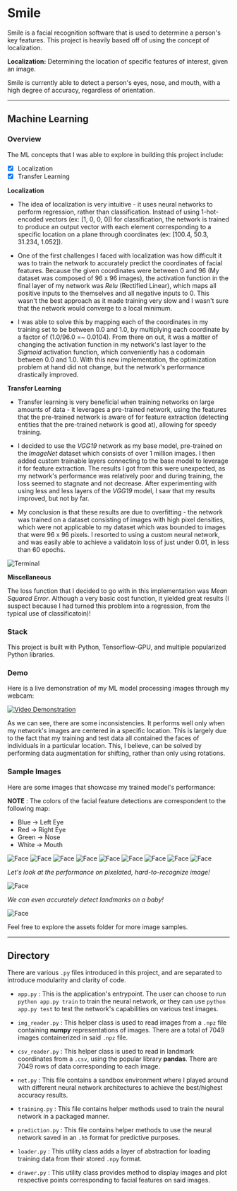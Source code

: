 # Smile

Smile is a facial recognition software that is used to determine a person's key features. 
This project is heavily based off of using the concept of localization.

**Localization:** Determining the location of specific features of interest, given an image.

Smile is currently able to detect a person's eyes, nose, and mouth, with a high degree of accuracy, regardless of orientation.

---

## Machine Learning

### Overview

The ML concepts that I was able to explore in building this project include:

- [x] Localization
- [x] Transfer Learning

**Localization**

* The idea of localization is very intuitive - it uses neural networks to perform regression, rather than classification. 
Instead of using 1-hot-encoded vectors (ex: [1, 0, 0, 0]) for classification, the network is trained to produce an output vector
with each element corresponding to a specific location on a plane through coordinates (ex: [100.4, 50.3, 31.234, 1.052]). 

* One of the first challenges I faced with localization was how difficult it was to train the network to accurately predict the 
coordinates of facial features. Because the given coordinates were between 0 and 96 (My dataset was composed of 96 x 96 images),
the activation function in the final layer of my network was *Relu* (Rectified Linear), which maps all positive inputs to the themselves
and all negative inputs to 0. This wasn't the best approach as it made training very slow and I wasn't sure that the network would
converge to a local minimum. 

* I was able to solve this by mapping each of the coordinates in my training set to be between 0.0 and 1.0, by multiplying each coordinate
by a factor of (1.0/96.0 =~ 0.0104). From there on out, it was a matter of changing the activation function in my network's last layer
to the *Sigmoid* activation function, which conveniently has a codomain between 0.0 and 1.0. With this new implementation, the optimization 
problem at hand did not change, but the network's performance drastically improved. 

**Transfer Learning**

* Transfer learning is very beneficial when training networks on large amounts of data - it leverages a pre-trained network, using the 
features that the pre-trained network is aware of for feature extraction (detecting entities that the pre-trained network is good at), allowing for speedy training.

* I decided to use the *VGG19* network as my base model, pre-trained on the *ImageNet* dataset which consists of over 1 million images. 
I then added custom trainable layers connecting to the base model to leverage it for feature extraction. The results I got from this were unexpected,
as my network's performance was relatively poor and during training, the loss seemed to stagnate and not decrease. After experimenting with using less
and less layers of the *VGG19* model, I saw that my results improved, but not by far.

* My conclusion is that these results are due to overfitting - the network was trained on a dataset consisting of images with high pixel densities,
which were not applicable to my dataset which was bounded to images that were 96 x 96 pixels. I resorted to using a custom neural network, and was
easily able to achieve a validatoin loss of just under 0.01, in less than 60 epochs.

![Terminal](assets/terminal.PNG)

**Miscellaneous**

The loss function that I decided to go with in this implementation was *Mean Squared Error*. Although a very basic cost function, 
it yielded great results (I suspect because I had turned this problem into a regression, from the typical use of classificatoin)! 


### Stack

This project is built with Python, Tensorflow-GPU, and multiple popularized Python libraries.

### Demo

Here is a live demonstration of my ML model processing images through my webcam:

[![Video Demonstration](https://img.youtube.com/vi/f1XyNzHjqIA/0.jpg)](https://www.youtube.com/watch?v=f1XyNzHjqIA)

As we can see, there are some inconsistencies. It performs well only when my network's images are centered
in a specific location. This is largely due to the fact that my training and test data all contained
the faces of individuals in a particular location. This, I believe, can be solved by performing data augmentation for shifting, rather than only using rotations.

### Sample Images

Here are some images that showcase my trained model's performance:

**NOTE** : The colors of the facial feature detections are correspondent to the following map:

* Blue -> Left Eye 
* Red -> Right Eye 
* Green -> Nose 
* White -> Mouth

![Face](assets/Capture5.PNG)
![Face](assets/Capture6.PNG)
![Face](assets/Capture7.PNG)
![Face](assets/Capture8.PNG)
![Face](assets/Capture9.PNG)
![Face](assets/Capture10.PNG)
![Face](assets/Capture11.PNG)
![Face](assets/Capture12.PNG)
![Face](assets/Capture19.PNG)

*Let's look at the performance on pixelated, hard-to-recognize image!*

![Face](assets/Capture20.PNG)

*We can even accurately detect landmarks on a baby!*

![Face](assets/Capture16.PNG)

Feel free to explore the assets folder for more image samples.

---

## Directory

There are various `.py` files introduced in this project, and are separated to introduce modularity and clarity of code.

* `app.py` : This is the application's entrypoint. The user can choose to run `python app.py train` to train the neural network, or they can use `python app.py test` to test the network's capabilities on various test images.

* `img_reader.py` : This helper class is used to read images from a `.npz` file containing **numpy** representations of images. There are a total of 7049 images containerized in said `.npz` file.

* `csv_reader.py` : This helper class is used to read in landmark coordinates from a `.csv`, using the popular library **pandas**. There are 7049 rows of data corresponding to each image.

* `net.py` : This file contains a sandbox environment where I played around with different neural network architectures to achieve the best/highest accuracy results.

* `training.py` : This file contains helper methods used to train the neural network in a packaged manner.

* `prediction.py` : This file contains helper methods to use the neural network saved in an `.h5` format for predictive purposes.

* `loader.py` : This utility class adds a layer of abstraction for loading training data from their stored `.npy` format.

* `drawer.py` : This utility class provides method to display images and plot respective points corresponding to facial features on said images.